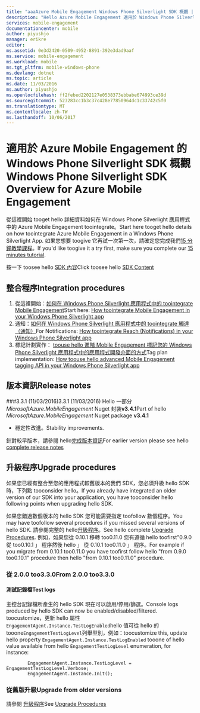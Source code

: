 ```yaml
---
title: "aaaAzure Mobile Engagement Windows Phone Silverlight SDK 概觀 |Microsoft 文件"
description: "Hello Azure Mobile Engagement 適用於 Windows Phone Silverlight SDK 的概觀"
services: mobile-engagement
documentationcenter: mobile
author: piyushjo
manager: erikre
editor: 
ms.assetid: 0e3d2420-0509-4952-8891-392e3dad9aaf
ms.service: mobile-engagement
ms.workload: mobile
ms.tgt_pltfrm: mobile-windows-phone
ms.devlang: dotnet
ms.topic: article
ms.date: 11/03/2016
ms.author: piyushjo
ms.openlocfilehash: ff2febed2202127e0538373ebbabe674993ce39d
ms.sourcegitcommit: 523283cc1b3c37c428e77850964dc1c33742c5f0
ms.translationtype: MT
ms.contentlocale: zh-TW
ms.lasthandoff: 10/06/2017
---
```

# <a name="windows-phone-silverlight-sdk-overview-for-azure-mobile-engagement"></a><span data-ttu-id="24fe1-103">適用於 Azure Mobile Engagement 的 Windows Phone Silverlight SDK 概觀</span><span class="sxs-lookup"><span data-stu-id="24fe1-103">Windows Phone Silverlight SDK Overview for Azure Mobile Engagement</span></span>
<span data-ttu-id="24fe1-104">從這裡開始 tooget hello 詳細資料如何在 Windows Phone Silverlight 應用程式中的 Azure Mobile Engagement toointegrate。</span><span class="sxs-lookup"><span data-stu-id="24fe1-104">Start here tooget hello details on how toointegrate Azure Mobile Engagement in a Windows Phone Silverlight App.</span></span> <span data-ttu-id="24fe1-105">如果您想要 toogive 它再試一次第一次，請確定您完成我們[15 分鐘教學課程](mobile-engagement-windows-phone-get-started.md)。</span><span class="sxs-lookup"><span data-stu-id="24fe1-105">If you'd like toogive it a try first, make sure you complete our [15 minutes tutorial](mobile-engagement-windows-phone-get-started.md).</span></span>

<span data-ttu-id="24fe1-106">按一下 toosee hello [SDK 內容](mobile-engagement-windows-phone-sdk-content.md)</span><span class="sxs-lookup"><span data-stu-id="24fe1-106">Click toosee hello [SDK Content](mobile-engagement-windows-phone-sdk-content.md)</span></span>

## <a name="integration-procedures"></a><span data-ttu-id="24fe1-107">整合程序</span><span class="sxs-lookup"><span data-stu-id="24fe1-107">Integration procedures</span></span>
1. <span data-ttu-id="24fe1-108">從這裡開始：[如何在 Windows Phone Silverlight 應用程式中的 toointegrate Mobile Engagement](mobile-engagement-windows-phone-integrate-engagement.md)</span><span class="sxs-lookup"><span data-stu-id="24fe1-108">Start here: [How toointegrate Mobile Engagement in your Windows Phone Silverlight app](mobile-engagement-windows-phone-integrate-engagement.md)</span></span>
2. <span data-ttu-id="24fe1-109">通知：[如何在 Windows Phone Silverlight 應用程式中的 toointegrate 觸達 （通知）](mobile-engagement-windows-phone-integrate-engagement-reach.md)</span><span class="sxs-lookup"><span data-stu-id="24fe1-109">For Notifications: [How toointegrate Reach (Notifications) in your Windows Phone Silverlight app](mobile-engagement-windows-phone-integrate-engagement-reach.md)</span></span>
3. <span data-ttu-id="24fe1-110">標記計劃實作： [toouse hello 進階 Mobile Engagement 標記您的 Windows Phone Silverlight 應用程式中的應用程式開發介面的方式](mobile-engagement-windows-phone-use-engagement-api.md)</span><span class="sxs-lookup"><span data-stu-id="24fe1-110">Tag plan implementation: [How toouse hello advanced Mobile Engagement tagging API in your Windows Phone Silverlight app](mobile-engagement-windows-phone-use-engagement-api.md)</span></span>

## <a name="release-notes"></a><span data-ttu-id="24fe1-111">版本資訊</span><span class="sxs-lookup"><span data-stu-id="24fe1-111">Release notes</span></span>
###<a name="331-11032016"></a><span data-ttu-id="24fe1-112">3.3.1 (11/03/2016)</span><span class="sxs-lookup"><span data-stu-id="24fe1-112">3.3.1 (11/03/2016)</span></span>
<span data-ttu-id="24fe1-113">Hello 一部分*MicrosoftAzure.MobileEngagement* Nuget 封裝**v3.4.1**</span><span class="sxs-lookup"><span data-stu-id="24fe1-113">Part of hello *MicrosoftAzure.MobileEngagement* Nuget package **v3.4.1**</span></span>

* <span data-ttu-id="24fe1-114">穩定性改進。</span><span class="sxs-lookup"><span data-stu-id="24fe1-114">Stability improvements.</span></span>

<span data-ttu-id="24fe1-115">針對較早版本，請參閱 hello[完成版本資訊](mobile-engagement-windows-phone-release-notes.md)</span><span class="sxs-lookup"><span data-stu-id="24fe1-115">For earlier version please see hello [complete release notes](mobile-engagement-windows-phone-release-notes.md)</span></span>

## <a name="upgrade-procedures"></a><span data-ttu-id="24fe1-116">升級程序</span><span class="sxs-lookup"><span data-stu-id="24fe1-116">Upgrade procedures</span></span>
<span data-ttu-id="24fe1-117">如果您已經有整合至您的應用程式較舊版本的我們 SDK，您必須升級 hello SDK 時，下列點 tooconsider hello。</span><span class="sxs-lookup"><span data-stu-id="24fe1-117">If you already have integrated an older version of our SDK into your application, you have tooconsider hello following points when upgrading hello SDK.</span></span>

<span data-ttu-id="24fe1-118">如果您錯過數個版本的 hello SDK 您可能需要指定 toofollow 數個程序。</span><span class="sxs-lookup"><span data-stu-id="24fe1-118">You may have toofollow several procedures if you missed several versions of hello SDK.</span></span> <span data-ttu-id="24fe1-119">請參閱完整的 hello[升級程序](mobile-engagement-windows-phone-upgrade-procedure.md)。</span><span class="sxs-lookup"><span data-stu-id="24fe1-119">See hello complete [Upgrade Procedures](mobile-engagement-windows-phone-upgrade-procedure.md).</span></span> <span data-ttu-id="24fe1-120">例如，如果您從 0.10.1 移轉 too0.11.0 您有遵循 hello toofirst"0.9.0 從 too0.10.1 」 程序然後 hello 」 從 0.10.1 too0.11.0 」 程序。</span><span class="sxs-lookup"><span data-stu-id="24fe1-120">For example if you migrate from 0.10.1 too0.11.0 you have toofirst follow hello "from 0.9.0 too0.10.1" procedure then hello "from 0.10.1 too0.11.0" procedure.</span></span>

### <a name="from-200-too330"></a><span data-ttu-id="24fe1-121">從 2.0.0 too3.3.0</span><span class="sxs-lookup"><span data-stu-id="24fe1-121">From 2.0.0 too3.3.0</span></span>
#### <a name="test-logs"></a><span data-ttu-id="24fe1-122">測試記錄檔</span><span class="sxs-lookup"><span data-stu-id="24fe1-122">Test logs</span></span>
<span data-ttu-id="24fe1-123">主控台記錄檔所產生的 hello SDK 現在可以啟用/停用/篩選。</span><span class="sxs-lookup"><span data-stu-id="24fe1-123">Console logs produced by hello SDK can now be enabled/disabled/filtered.</span></span> <span data-ttu-id="24fe1-124">toocustomize，更新 hello 屬性`EngagementAgent.Instance.TestLogEnabled`hello 值可從 hello 的 tooone`EngagementTestLogLevel`列舉型別，例如：</span><span class="sxs-lookup"><span data-stu-id="24fe1-124">toocustomize this, update hello property `EngagementAgent.Instance.TestLogEnabled` tooone of hello value available from hello `EngagementTestLogLevel` enumeration, for instance:</span></span>

            EngagementAgent.Instance.TestLogLevel = EngagementTestLogLevel.Verbose;
            EngagementAgent.Instance.Init();

### <a name="upgrade-from-older-versions"></a><span data-ttu-id="24fe1-125">從舊版升級</span><span class="sxs-lookup"><span data-stu-id="24fe1-125">Upgrade from older versions</span></span>
<span data-ttu-id="24fe1-126">請參閱 [升級程序](mobile-engagement-windows-phone-upgrade-procedure.md)</span><span class="sxs-lookup"><span data-stu-id="24fe1-126">See [Upgrade Procedures](mobile-engagement-windows-phone-upgrade-procedure.md)</span></span>

